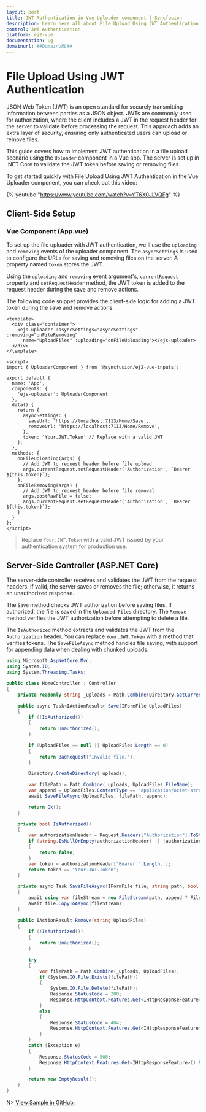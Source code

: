 ```yaml
---
layout: post
title: JWT Authentication in Vue Uploader component | Syncfusion
description: Learn here all about File Upload Using JWT Authentication in Syncfusion Vue Uploader component of Syncfusion Essential JS 2 and more.
control: JWT Authentication 
platform: ej2-vue
documentation: ug
domainurl: ##DomainURL##
---
```


# File Upload Using JWT Authentication

JSON Web Token (JWT) is an open standard for securely transmitting information between parties as a JSON object. JWTs are commonly used for authorization, where the client includes a JWT in the request header for the server to validate before processing the request. This approach adds an extra layer of security, ensuring only authenticated users can upload or remove files.

This guide covers how to implement JWT authentication in a file upload scenario using the `Uploader` component in a Vue app. The server is set up in .NET Core to validate the JWT token before saving or removing files.

To get started quickly with File Upload Using JWT Authentication in the Vue Uploader component, you can check out this video:

{% youtube "https://www.youtube.com/watch?v=YT6X0JLVQFg" %}

## Client-Side Setup

### Vue Component (App.vue)

To set up the file uploader with JWT authentication, we'll use the `uploading` and `removing` events of the uploader component. The `asyncSettings` is used to configure the URLs for saving and removing files on the server. A property named `token` stores the JWT.

Using the `uploading` and `removing` event argument's, `currentRequest` property and `setRequestHeader` method, the JWT token is added to the request header during the save and remove actions.

The following code snippet provides the client-side logic for adding a JWT token during the save and remove actions.

```vue
<template>
  <div class="container">
    <ejs-uploader :asyncSettings="asyncSettings" :removing="onFileRemoving" 
      name="UploadFiles" :uploading="onFileUploading"></ejs-uploader>
  </div>
</template>

<script>
import { UploaderComponent } from '@syncfusion/ej2-vue-inputs';

export default {
  name: 'App',
  components: {
    'ejs-uploader': UploaderComponent
  },
  data() {
    return {
      asyncSettings: {
        saveUrl: 'https://localhost:7113/Home/Save',
        removeUrl: 'https://localhost:7113/Home/Remove',
      },
      token: 'Your.JWT.Token' // Replace with a valid JWT
    };
  },
  methods: {
    onFileUploading(args) {
      // Add JWT to request header before file upload
      args.currentRequest.setRequestHeader('Authorization', `Bearer ${this.token}`);
    },
    onFileRemoving(args) {
      // Add JWT to request header before file removal
      args.postRawFile = false;
      args.currentRequest.setRequestHeader('Authorization', `Bearer ${this.token}`);
    }
  }
};
</script>
```
> Replace `Your.JWT.Token` with a valid JWT issued by your authentication system for production use.

## Server-Side Controller (ASP.NET Core)

The server-side controller receives and validates the JWT from the request headers. If valid, the server saves or removes the file; otherwise, it returns an unauthorized response.

The `Save` method checks JWT authorization before saving files. If authorized, the file is saved in the `Uploaded Files` directory. The `Remove` method verifies the JWT authorization before attempting to delete a file.

The `IsAuthorized` method extracts and validates the JWT from the `Authorization` header. You can replace `Your.JWT.Token` with a method that verifies tokens. The `SaveFileAsync` method handles file saving, with support for appending data when dealing with chunked uploads.

```csharp
using Microsoft.AspNetCore.Mvc;
using System.IO;
using System.Threading.Tasks;

public class HomeController : Controller
{
    private readonly string _uploads = Path.Combine(Directory.GetCurrentDirectory(), "Uploaded Files");

    public async Task<IActionResult> Save(IFormFile UploadFiles)
    {
        if (!IsAuthorized())
        {
            return Unauthorized();
        }

        if (UploadFiles == null || UploadFiles.Length == 0)
        {
            return BadRequest("Invalid file.");
        }

        Directory.CreateDirectory(_uploads);

        var filePath = Path.Combine(_uploads, UploadFiles.FileName);
        var append = UploadFiles.ContentType == "application/octet-stream"; // Handle chunk upload
        await SaveFileAsync(UploadFiles, filePath, append);

        return Ok();
    }

    private bool IsAuthorized()
    {
        var authorizationHeader = Request.Headers["Authorization"].ToString();
        if (string.IsNullOrEmpty(authorizationHeader) || !authorizationHeader.StartsWith("Bearer "))
        {
            return false;
        }
        var token = authorizationHeader["Bearer ".Length..];
        return token == "Your.JWT.Token";
    }

    private async Task SaveFileAsync(IFormFile file, string path, bool append)
    {
        await using var fileStream = new FileStream(path, append ? FileMode.Append : FileMode.Create);
        await file.CopyToAsync(fileStream);
    }

    public IActionResult Remove(string UploadFiles)
    {
        if (!IsAuthorized())
        {
            return Unauthorized();
        }

        try
        {
            var filePath = Path.Combine(_uploads, UploadFiles);
            if (System.IO.File.Exists(filePath))
            {
                System.IO.File.Delete(filePath);
                Response.StatusCode = 200;
                Response.HttpContext.Features.Get<IHttpResponseFeature>().ReasonPhrase = "File removed successfully";
            }
            else
            {
                Response.StatusCode = 404;
                Response.HttpContext.Features.Get<IHttpResponseFeature>().ReasonPhrase = "File not found";
            }
        }
        catch (Exception e)
        {
            Response.StatusCode = 500;
            Response.HttpContext.Features.Get<IHttpResponseFeature>().ReasonPhrase = $"Error: {e.Message}";
        }

        return new EmptyResult();
    }
}
```

N> [View Sample in GitHub](https://github.com/SyncfusionExamples/Handle-Files-Securely-in-Vue-File-Upload-Using-JWT-Authentication).
